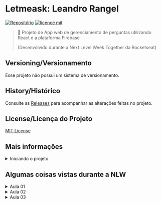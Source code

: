 # Letmeask: Leandro Rangel 

[![Repositório](https://img.shields.io/badge/LeoRangel-letmeask-blueviolet)](https://github.com/LeoRangel/letmeask/)
[![licence mit](https://img.shields.io/github/license/LeoRangel/letmeask)](https://github.com/LeoRangel/letmeask/blob/main/LICENSE)

> :speech_balloon: Projeto de App web de gerenciamento de perguntas utilizando React e a plataforma Firebase
>
> (Desenvolvido durante a Next Level Week Together da Rocketseat)


## Versioning/Versionamento
Esse projeto não possui um sistema de versionamento.

## History/Histórico
Consulte as [Releases](https://github.com/LeoRangel/letmeask/releases) para acompanhar as alterações feitas no projeto.

## License/Licença do Projeto
[MIT License](https://github.com/LeoRangel/letmeask/blob/main/LICENSE)




## Mais informações

<details>
<summary>Iniciando o projeto</summary>
<br />

#### Getting Started with Create React App

This project was bootstrapped with [Create React App](https://github.com/facebook/create-react-app).

#### Available Scripts

In the project directory, you can run:

#### `yarn start`

Runs the app in the development mode.\
Open [http://localhost:3000](http://localhost:3000) to view it in the browser.

The page will reload if you make edits.\
You will also see any lint errors in the console.

#### `yarn test`

Launches the test runner in the interactive watch mode.\
See the section about [running tests](https://facebook.github.io/create-react-app/docs/running-tests) for more information.

#### `yarn build`

Builds the app for production to the `build` folder.\
It correctly bundles React in production mode and optimizes the build for the best performance.

The build is minified and the filenames include the hashes.\
Your app is ready to be deployed!

See the section about [deployment](https://facebook.github.io/create-react-app/docs/deployment) for more information.

#### `yarn eject`

**Note: this is a one-way operation. Once you `eject`, you can’t go back!**

If you aren’t satisfied with the build tool and configuration choices, you can `eject` at any time. This command will remove the single build dependency from your project.

Instead, it will copy all the configuration files and the transitive dependencies (webpack, Babel, ESLint, etc) right into your project so you have full control over them. All of the commands except `eject` will still work, but they will point to the copied scripts so you can tweak them. At this point you’re on your own.

You don’t have to ever use `eject`. The curated feature set is suitable for small and middle deployments, and you shouldn’t feel obligated to use this feature. However we understand that this tool wouldn’t be useful if you couldn’t customize it when you are ready for it.

#### Learn More

You can learn more in the [Create React App documentation](https://facebook.github.io/create-react-app/docs/getting-started).

To learn React, check out the [React documentation](https://reactjs.org/).

<br />
</details>























## Algumas coisas vistas durante a NLW

<details>
<summary>Aula 01</summary>
<br />

### Aula 01

#### (Criar projeto React)
> O create react-app é uma biblioteca que ajuda a iniciar um projeto com React
```bash
yarn create react-app letmeask --template typescript
```

#### (Compilar aplicação e exibir no navegador)
```bash
yarn start
```

#### (Remover arquivos desnecessários da instalação)
> Na pasta "public" deixar só o "index.html" e na pasta "src" deixar só o "App.tsx"; "Index.tsx" e "react-app-env-d.ts"

#### (Arquivo "packaje.json")
> Armazena as dependências

#### (Pasta "nodemodules")
> Onde são armazenadas todas as dependências

#### (Arquivo "index.tsx")
> Primeiro arquivo javascript executado que importa o "react" e o "react-dom" (react para desenvolvimento web) e que coloca o código JSX dentro do "index.html"

#### (Arquivo "index.tsx" inicial)
```javascript
import React from 'react';
import ReactDOM from 'react-dom';
import App from './App';
ReactDOM.render(
  <React.StrictMode>
    <App />
  </React.StrictMode>,
  document.getElementById('root')
);
```

#### (Arquivo "index.html")
> Único arquivo html que será aberto no site. Todo a aplicação vai ser aberta nesse arquivo usando javascript

#### (Arquivo "index.html" inicial)
```javascript
<!DOCTYPE html>
<html lang="en">
<head>
  <meta charset="utf-8" />
  <meta name="viewport" content="width=device-width, initial-scale=1" />
  <title>LetmeAsk</title>
</head>
<body>
  <noscript>You need to enable JavaScript to run this app.</noscript>
  <div id="root"></div>
</body>
</html>
```

#### (Arquivo "App.tsx")
> Componente

#### (Arquivo "App.tsx" inicial)
```javascript
function App() {
  return (
    <h1>Hello World!</h1>
  );
}
export default App;
```

#### (Criar pasta "src/components")
> Para guardar os componentes

#### (Criar pasta "src/services")
> Para guardar arquivos de serviços externos

#### (Conceito SPA)
> Single Page Aplication

#### (JSX e TSX)
> Como são chamados os HTML usados dentro de Javascrip e Typescript, respectivamente

#### (Componentes)
> São pedaços de código separados escritos em forma de functions que retornam algum html. Os componentes sempre tem a primeira letra maiúscula, para não confundir com as tags html

#### (Propriedades)
> São informações (string, número, array, etc) que pode-se passar para um componente (tal qual os atributos do html). No Typescript é necessário declarar as propriedades no arquivo do componente

#### (Passando propriedade para o componente)
> Como é passada para um componente
````javascript
<Componente props="texto" />
````
> Como se declara a propriedade em um componente:
````javascript
// o "?" define que a propriedade é opcional
type ButtonProps = {
  text?: string;
}
````

#### (Propriedade children)
> Para pegar o valor usado entre as tags de abrir e fechar o componente usa-se a propriedade children. Ex.:
````javascript
<Componente>Valor entre as tags</Componente>
````
> Como se declara a propriedade children em um componente:
````javascript
type ComponenteProps = {
  children?: string;
}
````

#### (Ex.: Declarando um componente Button)
````javascript
// Declarando o tipo de propriedade
type ButtonProps = {
  text?: string;
}
export function Button(props: ButtonProps){
  return (
    <button>{ props.text || 'Default' }</button>
  )
}
````

###### (Dica: exportar componente)
> Se usar "export default", caso seja alterado o nome do componente a importação em outros arquivos continuará funcionando, por isso, é melhor usar apenas o "export function"


#### (Estado)
> Informação mantida por um componente, cujo valor pode ser mudado pelo usuário. Uma variável criada dentro de estado não sofre alterações, se pode setar um novo valor/informação baseado no que existia anteriormente (Conceito de imutabilidade).
>
> Uma informação mantida por um estado dura apenas enquanto o usuários está usando a aplicação (se usar o comando F5, por exemplo, essa informação é apagada). É necessário usar outros meios para recuperar a informação caso ele saia do app.

#### (Ex.: Declarando um estado)
> o useState retorna um valor e uma função, respectivamente. Por isso declara-se duas variaveis (counter e setCounter). A função (recebida por setCounter) serve para alterar o valor (recebida por counter)
````javascript
const [counter, setCounter] = useState[0];
````

#### (Closures)
> Saber sobre: https://nitsancohen770.medium.com/you-have-to-know-closures-to-be-a-good-react-developer-104fc2f6cd70




#### (Firebase)
> O firebase é uma plataforma BASS (Backend As A Service)
> Link para o site: https://firebase.google.com/

#### (Criar conta e novo projeto no Firebase)
> Para usar com a aplicação

#### (Ativar a autenticação com o Google do Firebase)
> Isso é feito pelo painel do projeto no site do Firebase

#### (Criar novo banco de dados real time do Firebase)
> Isso é feito pelo painel do projeto no site do Firebase
>
> No cadastro, iniciar o banco no modo bloqueado

#### (Adicionar a aplicação ao projeto do Firebase)
> Isso é feito a partir da página inicial do painel do projeto no site do Firebase
>
> Escolher a opção WEB

#### (Importar Firebase)
```bash
yarn add firebase
```

#### (Criar arquivo "firebase.ts" na pasta "src/services")
> Adicionar o código de configuração para integrar o Firebase

#### (Código do arquivo "firebase.ts")
```javascript
import firebase from 'firebase/app';

// Importando os serviços utilizados
import 'firebase/auth';
import 'firebase/database';

// Your web app's Firebase configuration
const firebaseConfig = {
    apiKey: process.env.REACT_APP_API_KEY,
    authDomain: process.env.REACT_APP_AUTH_DOMAIN,
    databaseURL: process.env.REACT_APP_DATABASE_URL,
    projectId: process.env.REACT_APP_PROJECT_ID,
    storageBucket: process.env.REACT_APP_STORAGE_BUCKET,
    messagingSenderId: process.env.REACT_APP_MESSAGING_SENDER_ID,
    appId: process.env.REACT_APP_APP_ID
};

// Initialize Firebase
firebase.initializeApp(firebaseConfig);

const auth = firebase.auth();
const database = firebase.database();

export { firebase, auth, database }
```

#### (Criar arquivo ".env.local")
> Arquivo usado para definir variáveis de ambiente (não é enviado para o github)

#### (Váriaveis da integração com o Firebase)
> Copiar os valores das variáveis nas "Configuração do SDK" da aplicação no Firebase
REACT_APP_API_KEY=""
REACT_APP_AUTH_DOMAIN=""
REACT_APP_DATABASE_URL=""
REACT_APP_PROJECT_ID=""
REACT_APP_STORAGE_BUCKET=""
REACT_APP_MESSAGING_SENDER_ID=""
REACT_APP_APP_ID=""

#### (Importar arquivo "firebase.ts" em "index.tsx")
```javascript
import './services/firebase';
```

<br />
</details>



<details>
<summary>Aula 02</summary>
<br />

### Aula 02

#### (Criar pasta "src/pages")
> Para guardar as páginas da aplicação

#### (Criar pasta "src/assets/images")
> Para guardar as imagens da aplicação

#### (Criar pasta "src/styles")
> Para guardar os estilos (css ou scss) da aplicação

#### (Criar arquivo de estilos "global.sccs")
> Para colocar os estilos globais do site
>
> Importar no arquivo "src/index.tsx"

#### (importar Imagem)
```javascript
import logoImg from '../assets/images/logo.svg';
```
> Usar imagem importada:
```javascript
<img src={logoImg} alt="Logo do site" />
```

#### (Instalar a biblioteca SASS)
> Sass é um pré-processador de css
>
> (OBS: versão 6 ainda não é suportada pelo create react-app em 07/2021)
```bash
yarn add node-sass@^5.0.0
```

#### (Importar CSS)
```javascript
import '../styles/button.scss';
```

#### (Classes)
```javascript
<div className=""></div>
```

#### (Id's)
```javascript
<div id=""></div>
```

#### (Hooks)
> Funções que começam com 'use' e são usadas apenas dentro do escopo do componente. Eles permitem que você use o state e outros recursos do React sem escrever uma classe

#### (DICA: Quando da erro ao instalar biblioteca que não aceita TypeScript)
> Instalar um pacote de terceito que inclui a definição de tipos desse pacote, para usar com typescript
```bash
yarn add @types/nome-da-biblioteca -D
```

#### (Biblioteca React Router DOM)
> Biblioteca para fazer o roteamento de páginas
>
>Instalar o React Router DOM:
```bash
yarn add react-router-dom
```
> A biblioteca não suporta TypeScript então é necessário instalar também o pacote:
```bash
yarn add @types/react-router-dom -D
```

#### (Ex.: Adicionar Rotas)
> (OBS: o exact informa que é a rota exata)
```javascript
<Route path="/" exact component={Home} />
<Route path="/rooms/new" component={NewRoom} />
<Route path="/rooms/:id" component={Room} />
```

#### (Ex.: Arquivo App.tsx com sistema de Rotas implementado)
```javascript
import { BrowserRouter, Route } from 'react-router-dom'

import { Home } from "./pages/Home";
import { NewRoom } from "./pages/NewRoom";

function App() {
  return (
    <BrowserRouter>
        <Route path="/" exact component={Home} />
        <Route path="/rooms/new" component={NewRoom} />
    </BrowserRouter>
  );
}

export default App;
```

#### (Navegar para uma página/rota)
> Usando o Hook useHistory (exemplo):
```javascript
history.push('/rooms/new');
```
> Usando Link (exemplo):
```javascript
<Link to="/">clique aqui</Link>
```

#### (Ex.: Chamar função em elemento Html)
> A função handleCreateRoom:
```javascript
<button onClick={handleCreateRoom} className="create-room"></button>
```

#### (Criar pasta "src/contexts")
> Para guardar os contextos da aplicação

#### (Criar pasta "src/hooks")
> Para guardar os hooks da aplicação

#### (Contextos)
> Forma de compartilhar informações entre componentes da aplicação, ex.: dados de um usuário logado/autenticado. O contexto pode ser acessado pelos elementos children do provider desse contexto
>
> No exemplo abaixo, os elementos Route tem acesso as propriedades user e signInWithGoogle do AuthContext.Provider
```javascript
<AuthContext.Provider value={{ user, signInWithGoogle }}>
  <Route path="/" exact component={Home} />
  <Route path="/rooms/new" exact component={NewRoom} />
</AuthContext.Provider>
```

#### (Ex.: Criar contexto)
```javascript
import { createContext } from "react";
// Contexto que recebe uma string
export const AuthContext = createContext('')
```

#### (Ex.: Usar contexto)
```javascript
import { useContext } from 'react';
import { AuthContext } from '../contexts/AuthContext'

const value = useContext(AuthContext)
```

#### (Autenticação simples com Firebase)
```javascript
import { auth, firebase } from "../services/firebase";

const provider = new firebase.auth.GoogleAuthProvider();
// Abre o pop up de login com google
auth.signInWithPopup(provider);
```

#### (useEffect)
> Hook usado para disparo de efeitos colaterais (funcionalidades)
>
> Ex.: executar função sempre que algo acontecer

#### (Ex.: usar useEffect)
> O useEffect recebe dois paramentros, o primeiro é o que diz o que vai acontecer, que é uma função, e o segundo é o que diz quando vai acontecer, que é um array com a informação que será monitorada
>
> Se a função vai ser executada somente uma vez, usa-se apenas o array [] vazio no segundo parametro
```javascript
useEffect(() => {}, [])
```

#### (Autenticação final do app com Firebase)
> Arquivo "src/contexts/AuthContext.tsx": contexto de autenticação que encapsula todas as informações referentes a autenticação de usuário. Faz login com o google, salva os dados do usuário no estado, etc.
>
> No arquivo "src/App.tsx": é importado e usado o provider AuthContextProvider do arquivo "AuthContext.tsx". As rotas/páginas são pasadas como componentes children desse provider, assim, pode-se ter acesso as informações do contexto nos arquivos dessas rotas/páginas
>
> Arquivo "src/hooks/useAuth.ts": hook de autenticação que pega e retorna os dados do contexto no arquivo "AuthContext.tsx" e é importado nos arquivos das rotas/páginas para recuperar informações do contexto de autenticação


<br />
</details>



<details>
<summary>Aula 03</summary>
<br />

### Aula 03

#### (Previnir formulário de redirecionar)
> Se usa a função event.preventDefault() para previnir o comportamento padrão do navegador, de redirecionar para página ao submeter o formulário:
```javascript
import { FormEvent } from 'react'

async function handleCreateRoom(event: FormEvent) {
  event.preventDefault()
}
```

#### (Componente Switch do react)
> Impede de mais de uma rota serem acessadas ao mesmo tempo. Ex.:
```javascript
<Switch>
  <Route path="/" exact component={Home} />
  <Route path="/rooms/new" component={NewRoom} />
  <Route path="/rooms/:id" component={Room} />
</Switch>
```

#### (Regras/Rules para adicionar no banco de dados do app no Firebase)
```
{
  "rules": {
    "rooms": {
      ".read": false,
      ".write": "auth != null",
      "$roomId": {
        ".read": true,
        ".write": "auth != null && (!data.exists() || data.child('authorId').val() == auth.id)",
        "questions": {
          ".read": true,
	        ".write": "auth != null && (!data.exists() || data.parent().child('authorId').val() == auth.id)",
        	"likes": {
            ".read": true,
            ".write": "auth != null && (!data.exists() || data.child('authorId').val() == auth.id)",
          }
        }
      }
    }
  }
}
```

#### (Ex.: Obtém parametros passado na rota)
```javascript
import { useParams } from 'react-router-dom'

type RoomParams = {
  id: string;
}

const params = useParams<RoomParams>();
```

<br />
</details>
